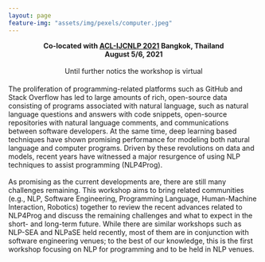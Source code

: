 ```yaml
---
layout: page
feature-img: "assets/img/pexels/computer.jpeg"
---
```


<style>
.home-subtitle {
  text-align: center;
  
}
</style>

<div class="home-subtitle">
  <b> Co-located with <a href="https://2021.aclweb.org/">ACL-IJCNLP 2021</a> Bangkok, Thailand </b> <br>
   <b> August 5/6, 2021  </b> <br><br>
  Until further notics the workshop is virtual
</div>


<h4>    </h4>
The proliferation of programming-related platforms such as GitHub and Stack Overflow has led to large amounts of rich, 
open-source data consisting of programs associated with natural language, such as natural language questions and answers with code snippets, 
open-source repositories with natural language comments, and communications between software developers. 
At the same time, deep learning based techniques have shown promising performance for modeling both natural language and computer programs. 
Driven by these revolutions on data and models, recent years have witnessed a major resurgence of using NLP techniques to assist programming (NLP4Prog).
<br/><br/>
As promising as the current developments are, there are still many challenges remaining. 
This workshop aims to bring related communities (e.g., NLP, Software Engineering, Programming Language, Human-Machine Interaction, Robotics) 
together to review the recent advances related to NLP4Prog and discuss the remaining challenges and what to expect in the short- and long-term future. 
While there are similar workshops such as NLP-SEA and NLPaSE held recently, most of them are in conjunction with software engineering venues; 
to the best of our knowledge, this is the first workshop focusing on NLP for programming and to be held in NLP venues.


